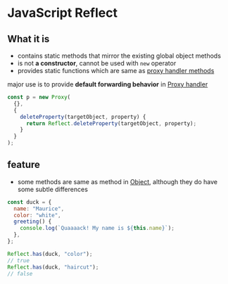 # JavaScript Reflect

## What it is

- contains static methods that mirror the existing global object methods
- is not **a constructor**, cannot be used with `new` operator
- provides static functions which are same as [proxy handler methods](javascript-proxy.md#handler-methods)

major use is to provide **default forwarding behavior** in [Proxy handler]()

```js
const p = new Proxy(
  {},
  {
    deleteProperty(targetObject, property) {
      return Reflect.deleteProperty(targetObject, property);
    }
  }
);
```

## feature

- some methods are same as method in [Object](), although they do have some subtle differences


```js
const duck = {
  name: "Maurice",
  color: "white",
  greeting() {
    console.log(`Quaaaack! My name is ${this.name}`);
  },
};

Reflect.has(duck, "color");
// true
Reflect.has(duck, "haircut");
// false
```